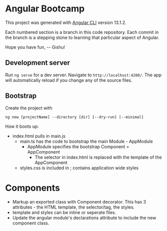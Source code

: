 # Angular Bootcamp

This project was generated with [Angular CLI](https://github.com/angular/angular-cli) version 13.1.2.

Each numbered section is a branch in this code repository. Each commit in the branch is a stepping stone to learning that particular aspect of Angular.

Hope you have fun, 
-- Gishu!

## Development server

Run `ng serve` for a dev server. Navigate to `http://localhost:4200/`. The app will automatically reload if you change any of the source files.

## Bootstrap

 Create the project with

`ng new [projectName] --directory [dir] [--dry-run] [--minimal]`


How it boots up:

* index.html pulls in main.js
  * main.ts has the code to bootstrap the main Module - AppModule
    * AppModule specifies the bootstrap Component = AppComponent
      * The <app-root> selector in index.html is replaced with the template of the AppComponent
  * styles.css is included in ; contains application wide styles 

# Components
- Markup an exported class with Component decorator. This has 3 attributes - the HTML template, the selector/tag, the styles. 
- template and styles can be inline or seperate files.
- Update the angular module's declarations attribute to include the new component class.